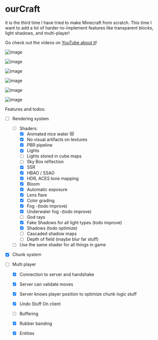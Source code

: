 # ourCraft

It is the third time I have tried to make Minecraft from scratch.
This time I want to add a lot of harder-to-implement features like transparent blocks, light shadows, and multi-player!

Go check out the videos on [YouTube about it](https://www.youtube.com/watch?v=StNAG_tLEoU&list=PLKUl_fMWLdH-0H-tz0S144g5xXliHOIxC&index=4)!


![image](https://github.com/user-attachments/assets/9f97b795-8f7e-4de0-abca-2945338721ca)

![image](https://github.com/user-attachments/assets/08b148c9-4c80-4cbc-83f1-c1ace1e61e0a)

![image](https://github.com/user-attachments/assets/d02a6717-8b47-4923-880d-1bc8e2574943)

![image](https://github.com/meemknight/ourCraft/assets/36445656/7e57cdc4-6f6c-4cc9-bce5-c8ff9131ab55)

![image](https://github.com/meemknight/ourCraft/assets/36445656/fd5ad17e-1bee-441d-8747-d4df4fdb850c)

![image](https://github.com/meemknight/ourCraft/assets/36445656/3f6c8976-8f63-4259-a1de-3305c4c52467)


Features and todos:

- [ ] Rendering system
  - [ ] Shaders:
  	- [x] Animated nice water 😻
	- [x] No visual artifacts on textures
	- [x] PBR pipeline
	- [x] Lights
  	- [ ] Lights stored in cube maps
	- [ ] Sky Box reflection
	- [x] SSR
	- [x] HBAO / SSAO
	- [x] HDR, ACES tone mapping
	- [x] Bloom
	- [x] Automatic exposure
	- [x] Lens flare
	- [x] Color grading
	- [x] Fog -(todo improve)
	- [x] Underwater fog -(todo improve)
	- [ ] God rays	
	- [x] Fake Shadows for all light types (todo improve)
  	- [x] Shadows (todo optimize)
   	- [ ] Cascaded shadow maps
	- [ ] Depth of field (maybe blur far stuff)
  - [ ] Use the same shader for all things in game
	
- [x] Chunk system

- [ ] Multi player
  - [x] Connection to server and handshake
  - [x] Server can validate moves
  - [x] Server knows player position to optimize chunk logic stuff
  - [x] Undo Stuff On client
  - [ ] Buffering
  - [x] Rubber banding
  - [x] Entities







